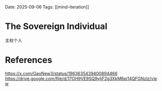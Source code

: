 Date: 2025-09-06
Tags: [[mind-iteration]]

# The Sovereign Individual

主权个人

# References
https://x.com/GaoNew3/status/1963635439400894466
https://drive.google.com/file/d/17OH9VE9SQ9yIjF2g3XkM6pi14QFGNzlz/view